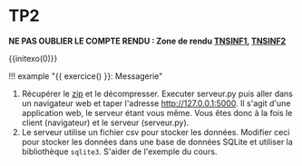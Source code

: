 
# TP2

**NE PAS OUBLIER LE COMPTE RENDU : Zone de rendu [TNSINF1](), [TNSINF2]()**


{{initexo(0)}}


!!! example "{{ exercice() }}: Messagerie"

1. Récupérer le [zip](./data/4%20-%20SGBD%20-%20TP2.zip) et le décompresser. Executer serveur.py puis aller dans un navigateur web et taper l'adresse http://127.0.0.1:5000. Il s'agit d'une application web, le serveur étant vous même. Vous êtes donc à la fois le client (navigateur) et le serveur (serveur.py).
2. Le serveur utilise un fichier csv pour stocker les données. Modifier ceci pour stocker les données dans une base de données SQLite et utiliser la bibliothèque `sqlite3`. S'aider de l'exemple du cours.